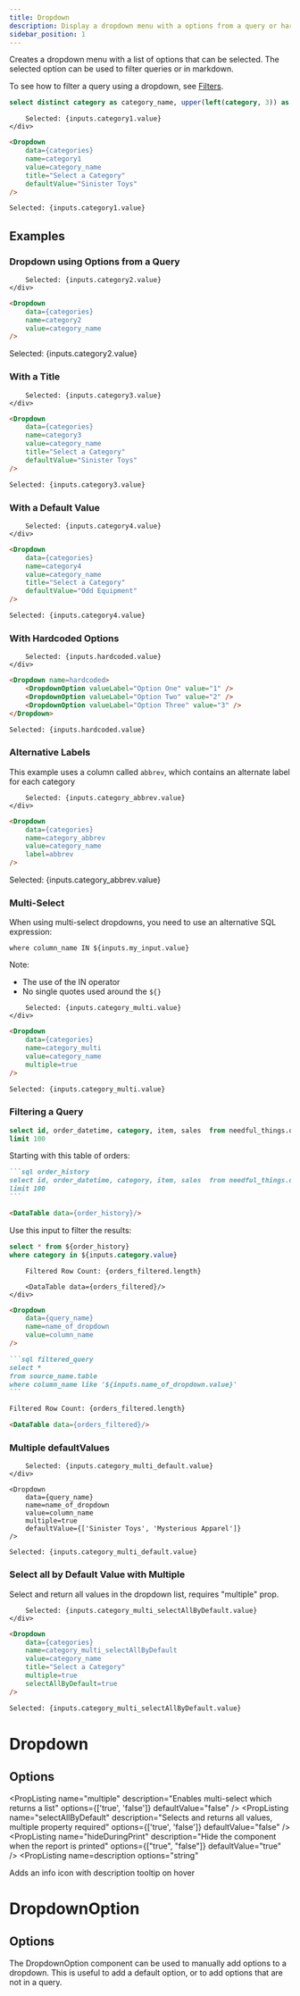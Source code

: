 ```yaml
---
title: Dropdown
description: Display a dropdown menu with a options from a query or hardcoded options.
sidebar_position: 1
---
```


Creates a dropdown menu with a list of options that can be selected. The selected option can be used to filter queries or in markdown.

To see how to filter a query using a dropdown, see [Filters](/core-concepts/filters).

```sql categories
select distinct category as category_name, upper(left(category, 3)) as abbrev from needful_things.orders
```

<DocTab>
    <div slot='preview'>
        <Dropdown data={categories} name=category1 value=category_name title="Select a Category" defaultValue="Sinister Toys"/>

        Selected: {inputs.category1.value}
    </div>

````markdown
<Dropdown 
    data={categories} 
    name=category1 
    value=category_name 
    title="Select a Category" 
    defaultValue="Sinister Toys"
/>

Selected: {inputs.category1.value}
````
</DocTab>

## Examples

### Dropdown using Options from a Query

<DocTab>
    <div slot='preview'>
        <Dropdown data={categories} name=category2 value=category_name/>
        
        Selected: {inputs.category2.value}
    </div>

````markdown
<Dropdown 
    data={categories} 
    name=category2 
    value=category_name 
/>
````

Selected: {inputs.category2.value}
</DocTab>

### With a Title

<DocTab>
    <div slot='preview'>
        <Dropdown data={categories} name=category3 value=category_name title="Select a Category" defaultValue="Sinister Toys"/>
        
        Selected: {inputs.category3.value}
    </div>

````markdown
<Dropdown 
    data={categories} 
    name=category3 
    value=category_name 
    title="Select a Category" 
    defaultValue="Sinister Toys"
/>

Selected: {inputs.category3.value}
````

</DocTab>

### With a Default Value


<DocTab>
    <div slot='preview'>
        <Dropdown
            data={categories} 
            name=category4
            value=category_name
            title="Select a Category"
            defaultValue="Odd Equipment"
        />

        Selected: {inputs.category4.value}
    </div>

````markdown
<Dropdown
    data={categories} 
    name=category4
    value=category_name
    title="Select a Category"
    defaultValue="Odd Equipment"
/>

Selected: {inputs.category4.value}
````
</DocTab>


### With Hardcoded Options

<DocTab>
    <div slot='preview'>
        <Dropdown name=hardcoded>
            <DropdownOption valueLabel="Option One" value="1" />
            <DropdownOption valueLabel="Option Two" value="2" />
            <DropdownOption valueLabel="Option Three" value="3" />
        </Dropdown>
        
        Selected: {inputs.hardcoded.value}
    </div>

````markdown
<Dropdown name=hardcoded>
    <DropdownOption valueLabel="Option One" value="1" />
    <DropdownOption valueLabel="Option Two" value="2" />
    <DropdownOption valueLabel="Option Three" value="3" />
</Dropdown>

Selected: {inputs.hardcoded.value}
````
</DocTab>

### Alternative Labels

This example uses a column called `abbrev`, which contains an alternate label for each category

<DocTab>
    <div slot='preview'>
        <Dropdown
            data={categories} 
            name=category_abbrev
            value=category_name
            label=abbrev
        />

        Selected: {inputs.category_abbrev.value}
    </div>

````markdown
<Dropdown
    data={categories} 
    name=category_abbrev
    value=category_name
    label=abbrev
/>
````

Selected: {inputs.category_abbrev.value}
</DocTab>


### Multi-Select

When using multi-select dropdowns, you need to use an alternative SQL expression:

`where column_name IN ${inputs.my_input.value}`

Note: 
- The use of the IN operator
- No single quotes used around the `${}`

<DocTab>
    <div slot='preview'>
        <Dropdown
            data={categories} 
            name=category_multi
            value=category_name
            multiple=true
            defaultValue={['Cursed Sporting Goods','Mysterious Apparel']}
        />
        
        Selected: {inputs.category_multi.value}
    </div>

````markdown
<Dropdown
    data={categories} 
    name=category_multi
    value=category_name
    multiple=true
/>

Selected: {inputs.category_multi.value}
````
</DocTab>




### Filtering a Query


```sql order_history
select id, order_datetime, category, item, sales  from needful_things.orders
limit 100
```

Starting with this table of orders:

<DocTab>
    <div slot='preview'>
        <DataTable data={order_history}/>
    </div>

````markdown
```sql order_history
select id, order_datetime, category, item, sales  from needful_things.orders
limit 100
```

<DataTable data={order_history}/>
````
</DocTab>

Use this input to filter the results:

```sql orders_filtered
select * from ${order_history}
where category in ${inputs.category.value}
```

<DocTab>
    <div slot='preview'>
        <Dropdown
            data={categories} 
            name=category
            value=category_name
            multiple=true
            defaultValue={['Sinister Toys']}
        />

        Filtered Row Count: {orders_filtered.length}

        <DataTable data={orders_filtered}/>
    </div>

````markdown
<Dropdown
    data={query_name} 
    name=name_of_dropdown
    value=column_name
/>

```sql filtered_query
select *
from source_name.table
where column_name like '${inputs.name_of_dropdown.value}'
```

Filtered Row Count: {orders_filtered.length}

<DataTable data={orders_filtered}/>
````
</DocTab>


### Multiple defaultValues

<DocTab>
    <div slot='preview'>
        <Dropdown
            data={categories} 
            name=category_multi_default
            value=category_name
            multiple=true
            defaultValue={['Sinister Toys', 'Mysterious Apparel']}
        />

        Selected: {inputs.category_multi_default.value}
    </div>

````svelte
<Dropdown
    data={query_name} 
    name=name_of_dropdown
    value=column_name
    multiple=true
	defaultValue={['Sinister Toys', 'Mysterious Apparel']}
/>

Selected: {inputs.category_multi_default.value}
````
</DocTab>

### Select all by Default Value with Multiple

Select and return all values in the dropdown list, requires "multiple" prop.

<DocTab>
    <div slot='preview'>
        <Dropdown
            data={categories} 
            name=category_multi_selectAllByDefault
            value=category_name
            title="Select a Category"
            multiple=true
            selectAllByDefault=true
        />

        Selected: {inputs.category_multi_selectAllByDefault.value}
    </div>

````markdown
<Dropdown
    data={categories} 
    name=category_multi_selectAllByDefault
    value=category_name
    title="Select a Category"
    multiple=true
    selectAllByDefault=true
/>

Selected: {inputs.category_multi_selectAllByDefault.value}
````
</DocTab>

# Dropdown

## Options

<PropListing 
    name="name"
    description="Name of the dropdown, used to reference the selected value elsewhere as {`{inputs.name.value}`}"
    required
/>
<PropListing 
    name="data"
    description="Query name, wrapped in curly braces"
    options="query name"
/>
<PropListing 
    name="value"
    description="Column name from the query containing values to pick from"
    options="column name"
/>
<PropListing 
    name="multiple"
    description="Enables multi-select which returns a list"
    options={['true', 'false']}
    defaultValue="false"
/>
<PropListing 
    name="defaultValue"
    description="Value to use when the dropdown is first loaded. Must be one of the options in the dropdown. Arrays supported for multi-select."
    options="value from dropdown | array of values e.g. {`{['Value 1', 'Value 2']}`}"
/>
<PropListing 
    name="selectAllByDefault"
    description="Selects and returns all values, multiple property required"
    options={['true', 'false']}
    defaultValue="false"
/>
<PropListing 
    name="noDefault"
    description="Stops any default from being selected. Overrides any set `defaultValue`."
    options="boolean"
    defaultValue="false"
/>
<PropListing 
    name="disableSelectAll"
    description="Removes the `Select all` button. Recommended for large datasets."
    options="boolean"
    defaultValue="false"
/>
<PropListing 
    name="label"
    description="Column name from the query containing labels to display instead of the values (e.g., you may want to have the drop-down use `customer_id` as the value, but show `customer_name` to your users)"
    options="column name"
    defaultValue="Uses the column in value"
/>
<PropListing 
    name="title"
    description="Title to display above the dropdown"
    options="string"
/>
<PropListing 
    name="order"
    description="Column to sort options by, with optional ordering keyword"
    options="column name [ asc | desc ]"
    defaultValue="Ascending based on dropdown value (or label, if specified)"
/>
<PropListing 
    name="where"
    description="SQL where fragment to filter options by (e.g., where sales > 40000)"
    options="SQL where clause"
/>
<PropListing 
    name="hideDuringPrint"
    description="Hide the component when the report is printed"
    options={["true", "false"]}
    defaultValue="true"
/>
<PropListing
    name=description
    options="string"
>

Adds an info icon with description tooltip on hover

</PropListing>

# DropdownOption

## Options

The DropdownOption component can be used to manually add options to a dropdown. This is useful to add a default option, or to add options that are not in a query.

<PropListing 
    name="value"
    description="Value to use when the option is selected"
    required
/>
<PropListing 
    name="valueLabel"
    description="Label to display for the option in the dropdown"
    defaultValue="Uses the value"
/>
